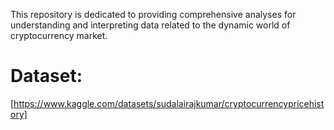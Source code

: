 This repository is dedicated to providing comprehensive analyses for understanding and interpreting data related to the dynamic world of cryptocurrency market.

# Dataset:
[https://www.kaggle.com/datasets/sudalairajkumar/cryptocurrencypricehistory]
